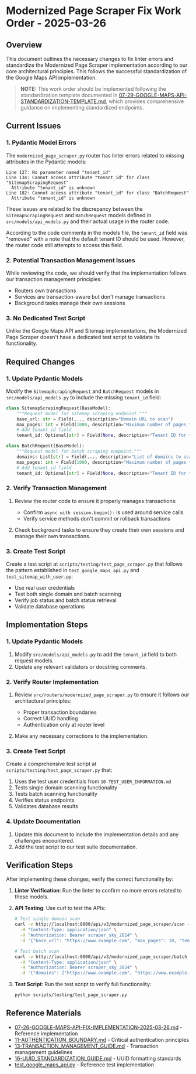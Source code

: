 # Modernized Page Scraper Fix Work Order - 2025-03-26

## Overview

This document outlines the necessary changes to fix linter errors and standardize the Modernized Page Scraper implementation according to our core architectural principles. This follows the successful standardization of the Google Maps API implementation.

> **NOTE:** This work order should be implemented following the standardization template documented in [07-29-GOOGLE-MAPS-API-STANDARDIZATION-TEMPLATE.md](/project-docs/07-database-connection-audit/07-29-GOOGLE-MAPS-API-STANDARDIZATION-TEMPLATE.md), which provides comprehensive guidance on implementing standardized endpoints.

## Current Issues

### 1. Pydantic Model Errors

The `modernized_page_scraper.py` router has linter errors related to missing attributes in the Pydantic models:

```
Line 127: No parameter named "tenant_id"
Line 134: Cannot access attribute "tenant_id" for class "SitemapScrapingRequest"
  Attribute "tenant_id" is unknown
Line 182: Cannot access attribute "tenant_id" for class "BatchRequest"
  Attribute "tenant_id" is unknown
```

These issues are related to the discrepancy between the `SitemapScrapingRequest` and `BatchRequest` models defined in `src/models/api_models.py` and their actual usage in the router code.

According to the code comments in the models file, the `tenant_id` field was "removed" with a note that the default tenant ID should be used. However, the router code still attempts to access this field.

### 2. Potential Transaction Management Issues

While reviewing the code, we should verify that the implementation follows our transaction management principles:

- Routers own transactions
- Services are transaction-aware but don't manage transactions
- Background tasks manage their own sessions

### 3. No Dedicated Test Script

Unlike the Google Maps API and Sitemap implementations, the Modernized Page Scraper doesn't have a dedicated test script to validate its functionality.

## Required Changes

### 1. Update Pydantic Models

Modify the `SitemapScrapingRequest` and `BatchRequest` models in `src/models/api_models.py` to include the missing `tenant_id` field:

```python
class SitemapScrapingRequest(BaseModel):
    """Request model for sitemap scraping endpoint."""
    base_url: str = Field(..., description="Domain URL to scan")
    max_pages: int = Field(1000, description="Maximum number of pages to scan")
    # Add tenant_id field
    tenant_id: Optional[str] = Field(None, description="Tenant ID for the scan")

class BatchRequest(BaseModel):
    """Request model for batch scraping endpoint."""
    domains: List[str] = Field(..., description="List of domains to scan")
    max_pages: int = Field(1000, description="Maximum number of pages to scan per domain")
    # Add tenant_id field
    tenant_id: Optional[str] = Field(None, description="Tenant ID for the scan")
```

### 2. Verify Transaction Management

1. Review the router code to ensure it properly manages transactions:

   - Confirm `async with session.begin():` is used around service calls
   - Verify service methods don't commit or rollback transactions

2. Check background tasks to ensure they create their own sessions and manage their own transactions.

### 3. Create Test Script

Create a test script at `scripts/testing/test_page_scraper.py` that follows the pattern established in `test_google_maps_api.py` and `test_sitemap_with_user.py`:

- Use real user credentials
- Test both single domain and batch scanning
- Verify job status and batch status retrieval
- Validate database operations

## Implementation Steps

### 1. Update Pydantic Models

1. Modify `src/models/api_models.py` to add the `tenant_id` field to both request models.
2. Update any relevant validators or docstring comments.

### 2. Verify Router Implementation

1. Review `src/routers/modernized_page_scraper.py` to ensure it follows our architectural principles:

   - Proper transaction boundaries
   - Correct UUID handling
   - Authentication only at router level

2. Make any necessary corrections to the implementation.

### 3. Create Test Script

Create a comprehensive test script at `scripts/testing/test_page_scraper.py` that:

1. Uses the test user credentials from `10-TEST_USER_INFORMATION.md`
2. Tests single domain scanning functionality
3. Tests batch scanning functionality
4. Verifies status endpoints
5. Validates database results

### 4. Update Documentation

1. Update this document to include the implementation details and any challenges encountered.
2. Add the test script to our test suite documentation.

## Verification Steps

After implementing these changes, verify the correct functionality by:

1. **Linter Verification**: Run the linter to confirm no more errors related to these models.

2. **API Testing**: Use curl to test the APIs:

   ```bash
   # Test single domain scan
   curl -v http://localhost:8000/api/v3/modernized_page_scraper/scan -X POST \
     -H "Content-Type: application/json" \
     -H "Authorization: Bearer scraper_sky_2024" \
     -d '{"base_url": "https://www.example.com", "max_pages": 10, "tenant_id": "550e8400-e29b-41d4-a716-446655440000"}'

   # Test batch scan
   curl -v http://localhost:8000/api/v3/modernized_page_scraper/batch -X POST \
     -H "Content-Type: application/json" \
     -H "Authorization: Bearer scraper_sky_2024" \
     -d '{"domains": ["https://www.example.com", "https://www.example.org"], "max_pages": 10, "tenant_id": "550e8400-e29b-41d4-a716-446655440000"}'
   ```

3. **Test Script**: Run the test script to verify full functionality:
   ```bash
   python scripts/testing/test_page_scraper.py
   ```

## Reference Materials

- [07-26-GOOGLE-MAPS-API-FIX-IMPLEMENTATION-2025-03-26.md](/project-docs/07-database-connection-audit/07-26-GOOGLE-MAPS-API-FIX-IMPLEMENTATION-2025-03-26.md) - Reference implementation
- [11-AUTHENTICATION_BOUNDARY.md](/AI_GUIDES/11-AUTHENTICATION_BOUNDARY.md) - Critical authentication principles
- [13-TRANSACTION_MANAGEMENT_GUIDE.md](/AI_GUIDES/13-TRANSACTION_MANAGEMENT_GUIDE.md) - Transaction management guidelines
- [16-UUID_STANDARDIZATION_GUIDE.md](/AI_GUIDES/16-UUID_STANDARDIZATION_GUIDE.md) - UUID formatting standards
- [test_google_maps_api.py](/scripts/testing/test_google_maps_api.py) - Reference test implementation
